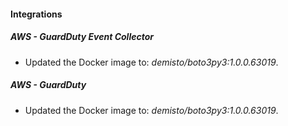 #### Integrations
##### AWS - GuardDuty Event Collector
- Updated the Docker image to: *demisto/boto3py3:1.0.0.63019*.
##### AWS - GuardDuty
- Updated the Docker image to: *demisto/boto3py3:1.0.0.63019*.
